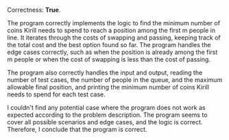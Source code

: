 Correctness: **True**.

The program correctly implements the logic to find the minimum number of coins Kirill needs to spend to reach a position among the first m people in line. It iterates through the costs of swapping and passing, keeping track of the total cost and the best option found so far. The program handles the edge cases correctly, such as when the position is already among the first m people or when the cost of swapping is less than the cost of passing.

The program also correctly handles the input and output, reading the number of test cases, the number of people in the queue, and the maximum allowable final position, and printing the minimum number of coins Kirill needs to spend for each test case.

I couldn't find any potential case where the program does not work as expected according to the problem description. The program seems to cover all possible scenarios and edge cases, and the logic is correct. Therefore, I conclude that the program is correct.
